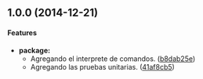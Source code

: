 ## 1.0.0 (2014-12-21)


#### Features

* **package:**
  * Agregando el interprete de comandos. ([b8dab25e](https://github.com/jansanchez/dependency-reader.git/commit/b8dab25ec0d2da0861c81e84182a933477f2813d))
  * Agregando las pruebas unitarias. ([41af8cb5](https://github.com/jansanchez/dependency-reader.git/commit/41af8cb5cc5aaa34b8560c3ffc835d7f9788845a))



